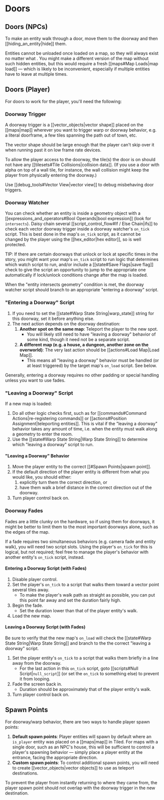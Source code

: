 # Doors

## Doors (NPCs)

To make an entity walk through a door, move them to the doorway and then [[hiding_an_entity|hide]] them.

Entities cannot be unloaded once loaded on a map, so they will always exist no matter what . You might make a different version of the map without such hidden entities, but this would require a fresh [[maps#Map Loads|map load]] — which is likely to be inconvenient, especially if multiple entities have to leave at multiple times.

## Doors (Player)

For doors to work for the player, you'll need the following:

### Doorway Trigger

A doorway trigger is a [[vector_objects|vector shape]] placed on the [[maps|map]] wherever you want to trigger warp or doorway behavior, e.g. a literal doorframe, a few tiles spanning the path out of town, etc.

The vector shape should be large enough that the player can't skip over it when running past it on low frame rate devices.

To allow the player access to the doorway, the tile(s) the door is on should not have any [[tilesets#Tile Collisions|collision data]]. (If you use a door with alpha on top of a wall tile, for instance, the wall collision might keep the player from physically entering the doorway.)

Use [[debug_tools#Vector View|vector view]] to debug misbehaving door triggers.

### Doorway Watcher

You can check whether an entity is inside a geometry object with a [[expressions_and_operators#Bool Operands|bool expression]] (look for `intersects`). Daisy chain several [[script_control_flow#If / Else Chain|ifs]] to check each vector doorway trigger inside a doorway watcher's `on_tick` script. This is best done in the map's `on_tick` script, as it cannot be changed by the player using the [[hex_editor|hex editor]], so is well protected.

TIP: If there are certain doorways that unlock or lock at specific times in the story, you might want your map's `on_tick` script to run logic that determines which watch script to run, and/or include a [[state#Save Flags|save flag]] check to give the script an opportunity to jump to the appropriate one automatically if lock/unlock conditions change after the map is loaded.

When the "entity intersects geometry" condition is met, the doorway watcher script should branch to an appropriate "entering a doorway" script.

### "Entering a Doorway" Script

1. If you need to set the [[state#Warp State String|warp_state]] string for this doorway, set it before anything else.
2. The next action depends on the doorway destination:
	1. **Another spot on the same map**: Teleport the player to the new spot.
		- You will likely still need to have "leaving a doorway" behavior of some kind, though it need not be a separate script.
	2. **A different map (e.g. a house, a dungeon, another zone on the overworld)**: The very last action should be [[actions#Load Map|Load Map]].
		- This means all "leaving a doorway" behavior must be handled (or at least triggered) by the target map's `on_load` script. See below.

Generally, entering a doorway requires no other padding or special handling unless you want to use fades.

### "Leaving a Doorway" Script

If a new map is loaded:
1. Do all other logic checks first, such as for [[commands#Command Actions|re-registering commands]] or [[actions#Position Assignment|teleporting entities]]. This is vital if the "leaving a doorway" behavior takes any amount of time, i.e. when the entity must walk along a geometry to enter the room.
2. Use the [[state#Warp State String|Warp State String]] to determine which "leaving a doorway" script to run.

#### "Leaving a Doorway" Behavior

1. Move the player entity to the correct [[#Spawn Points|spawn point]].
2. If the default direction of the player entity is different from what you would like, you should either:
	1. explicitly turn them the correct direction, or
	2. have them walk a brief distance in the correct direction out of the doorway.
3. Turn player control back on.

### Doorway Fades

Fades are a little clunky on the hardware, so if using them for doorways, it might be better to limit them to the most important doorways alone, such as the edges of the map.

If a fade requires two simultaneous behaviors (e.g. camera fade and entity walk), you will need two script slots. Using the player's `on_tick` for this is logical, but not required; feel free to manage the player's behavior with another entity's `on_tick` script, instead.

#### Entering a Doorway Script (with Fades)

1. Disable player control.
2. Set the player's `on_tick` to a script that walks them toward a vector point several tiles away.
	- To make the player's walk path as straight as possible, you can put this point far away and set the duration fairly high.
3. Begin the fade.
	- Set the duration lower than that of the player entity's walk.
4. Load the new map.

#### Leaving a Doorway Script (with Fades)

Be sure to verify that the new map's `on_load` will check the [[state#Warp State String|Warp State String]] and branch to the the correct "leaving a doorway" script.

1. Set the player entity's `on_tick` to a script that walks them briefly in a line away from the doorway.
	- For the last action in this `on_tick` script, goto [[scripts#Null Script|`null_script`]] (or set the `on_tick` to something else) to prevent it from looping.
2. Fade the screen back in.
	- Duration should be approximately that of the player entity's walk.
3. Turn player control back on.

## Spawn Points

For doorway/warp behavior, there are two ways to handle player spawn points:

1. **Default spawn points**: Player entities will spawn by default where an `is_player` entity was placed on a [[maps|map]] in Tiled. For maps with a single door, such as an NPC's house, this will be sufficient to control a player's spawning behavior — simply place a player entity at the entrance, facing the appropriate direction.
2. **Custom spawn points**: To control additional spawn points, you will need to create [[vector_objects|vector objects]] to use as teleport destinations.

To prevent the player from instantly returning to where they came from, the player spawn point should not overlap with the doorway trigger in the new destination.

